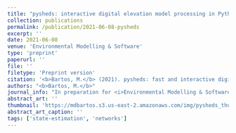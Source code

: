 ```yaml
---
title: "pysheds: interactive digital elevation model processing in Python"
collection: publications
permalink: /publication/2021-06-08-pysheds
excerpt: ''
date: 2021-06-08
venue: 'Environmental Modelling & Software'
type: 'preprint'
paperurl: ''
file: ''
filetype: 'Preprint version'
citation: '<b>Bartos, M.</b> (2021). pysheds: fast and interactive digital elevation model processing in Python (in preparation for <i>Environmental Modelling & Software</i>).'
authors: "<b>Bartos, M.</b>"
journal_info: "In preparation for <i>Environmental Modelling & Software</i> (2021)"
abstract_art: ''
thumbnail: 'https://mdbartos.s3.us-east-2.amazonaws.com/img/pysheds_thumb.png'
abstract_art_caption: ''
tags: ['state-estimation', 'networks']
---
```


